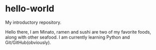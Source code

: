 # hello-world
My introductory repository.

Hello there, I am Minato, ramen and sushi are two of my favorite foods, 
along with other seafood.
I am currently learning Python and Git/GitHub(obviously).


